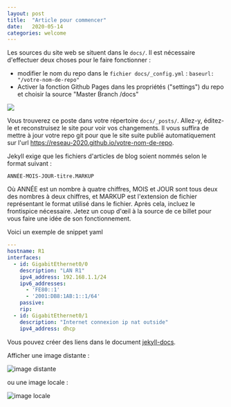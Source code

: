 ```yaml
---
layout: post
title:  "Article pour commencer"
date:   2020-05-14
categories: welcome
---
```


Les sources du site web se situent dans le `docs/`. Il est nécessaire d'effectuer deux choses pour le faire fonctionner :

- modifier le nom du repo dans le `fichier docs/_config.yml` : `baseurl: "/votre-nom-de-repo"`
- Activer la fonction Github Pages dans les propriétés ("settings") du repo et choisir la source "Master Branch /docs"

![](https://github.blog/wp-content/uploads/2016/08/d516076e-640c-11e6-8086-ce1d246a87d2.png?w=1460)

Vous trouverez ce poste dans votre répertoire `docs/_posts/`. Allez-y, éditez-le et reconstruisez le site pour voir vos changements. Il vous suffira de mettre à jour votre repo git pour que le site suite publié automatiquement sur l'url https://reseau-2020.github.io/votre-nom-de-repo.

Jekyll exige que les fichiers d'articles de blog soient nommés selon le format suivant :

```
ANNÉE-MOIS-JOUR-titre.MARKUP
```

Où ANNÉE est un nombre à quatre chiffres, MOIS et JOUR sont tous deux des nombres à deux chiffres, et MARKUP est l'extension de fichier représentant le format utilisé dans le fichier. Après cela, incluez le frontispice nécessaire. Jetez un coup d'œil à la source de ce billet pour vous faire une idée de son fonctionnement.

Voici un exemple de snippet yaml

```yaml
---
hostname: R1
interfaces:
  - id: GigabitEthernet0/0
    description: "LAN R1"
    ipv4_address: 192.168.1.1/24
    ipv6_addresses:
      - 'FE80::1'
      - '2001:DB8:1AB:1::1/64'
    passive:
    rip:
  - id: GigabitEthernet0/1
    description: "Internet connexion ip nat outside"
    ipv4_address: dhcp
```

Vous pouvez créer des liens dans le document [jekyll-docs](https://jekyllrb.com/docs/home).

Afficher une image distante :

![image distante](https://github.githubassets.com/images/modules/logos_page/GitHub-Logo.png)

ou une image locale :

![image locale](/projet/assets/GitHub-Logo.png)
